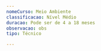 ```yaml
---
nomeCurso: Meio Ambiente
classificacao: Nível Médio
duracao: Pode ser de 4 a 18 meses
observacao: obs
tipo: Técnico

---
```


